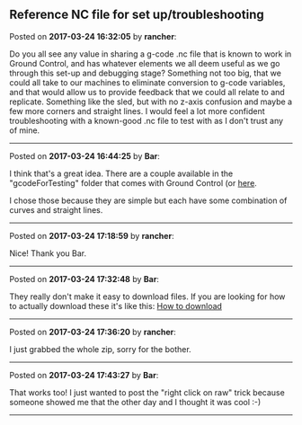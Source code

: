 ## Reference NC file for set up/troubleshooting
Posted on **2017-03-24 16:32:05** by **rancher**:

Do you all see any value in sharing a g-code .nc file that is known to work in Ground Control, and has whatever elements we all deem useful as we go through this set-up and debugging stage?  Something not too big, that we could all take to our machines to eliminate conversion to g-code variables, and that would allow us to provide feedback that we could all relate to and replicate.   Something like the sled, but with no z-axis confusion and maybe a few more corners and straight lines.  I would feel a lot more confident troubleshooting with a known-good .nc file to test with as I don't trust any of mine.

---

Posted on **2017-03-24 16:44:25** by **Bar**:

I think that's a great idea. There are a couple available in the "gcodeForTesting" folder that comes with Ground Control (or [here](https://github.com/MaslowCNC/GroundControl/tree/master/gcodeForTesting). 



I chose those because they are simple but each have some combination of curves and straight lines.

---

Posted on **2017-03-24 17:18:59** by **rancher**:

Nice!  Thank you Bar.

---

Posted on **2017-03-24 17:32:48** by **Bar**:

They really don't make it easy to download files. If you are looking for how to actually download these it's like this:  [How to download](/images/8e/8e0c_how.jpg.jpg)

---

Posted on **2017-03-24 17:36:20** by **rancher**:

I just grabbed the whole zip, sorry for the bother.

---

Posted on **2017-03-24 17:43:27** by **Bar**:

That works too! I just wanted to post the "right click on raw" trick because someone showed me that the other day and I thought it was cool :-)

---


